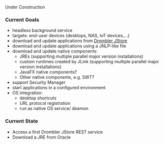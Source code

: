 Under Construction


### Current Goals
* headless background service
* targets: end-user devices (desktops, NAS, IoT devices,...)
* download and update applications from [Drombler JStore](../drombler-jstore)
* download and update applications using a JNLP-like file
* download and update native components:
  * JREs (supporting multiple parallel major version installations)
  * custom runtimes created by JLink (supporting multiple parallel major version installations)
  * JavaFX native components?
  * Other native components, e.g. SWT?
* support Security Manager
* start applications in a configured environment
* OS integration: 
  * desktop shortcuts
  * URL protocol registration
  * run as native OS service/ deamon
  
### Current State
* Access a first Drombler JStore REST service
* Download a JRE from Oracle
